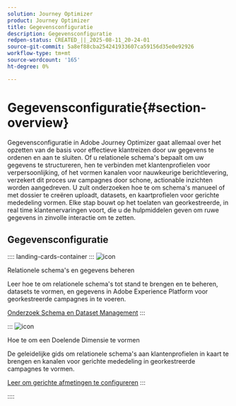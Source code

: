 ```yaml
---
solution: Journey Optimizer
product: Journey Optimizer
title: Gegevensconfiguratie
description: Gegevensconfiguratie
redpen-status: CREATED_||_2025-08-11_20-24-01
source-git-commit: 5a8ef88cba254241933607ca59156d35e0e92926
workflow-type: tm+mt
source-wordcount: '165'
ht-degree: 0%

---
```



# Gegevensconfiguratie{#section-overview}

Gegevensconfiguratie in Adobe Journey Optimizer gaat allemaal over het opzetten van de basis voor effectieve klantreizen door uw gegevens te ordenen en aan te sluiten. Of u relationele schema&#39;s bepaalt om uw gegevens te structureren, hen te verbinden met klantenprofielen voor verpersoonlijking, of het vormen kanalen voor nauwkeurige berichtlevering, verzekert dit proces uw campagnes door schone, actionable inzichten worden aangedreven. U zult onderzoeken hoe te om schema&#39;s manueel of met dossier te creëren uploadt, datasets, en kaartprofielen voor gerichte mededeling vormen. Elke stap bouwt op het toelaten van georkestreerde, in real time klantenervaringen voort, die u de hulpmiddelen geven om ruwe gegevens in zinvolle interactie om te zetten.

## Gegevensconfiguratie

:::: landing-cards-container
:::
![icon](https://cdn.experienceleague.adobe.com/icons/gear.svg)

Relationele schema&#39;s en gegevens beheren

Leer hoe te om relationele schema&#39;s tot stand te brengen en te beheren, datasets te vormen, en gegevens in Adobe Experience Platform voor georkestreerde campagnes in te voeren.

[Onderzoek Schema en Dataset Management](schemas-datasets-landing-page.md)
:::

:::
![icon](https://cdn.experienceleague.adobe.com/icons/bullseye.svg)

Hoe te om een Doelende Dimensie te vormen

De geleidelijke gids om relationele schema&#39;s aan klantenprofielen in kaart te brengen en kanalen voor gerichte mededeling in georkestreerde campagnes te vormen.

[Leer om gerichte afmetingen te configureren](../using/orchestrated/target-dimension.md)
:::

::::
